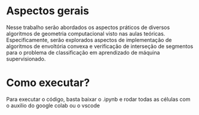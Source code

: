 <h1>Aspectos gerais</h1>
Nesse trabalho serão abordados os aspectos práticos de diversos algoritmos de geometria computacional visto nas aulas teóricas. Especificamente, serão explorados aspectos de implementação de algoritmos de envoltória convexa e verificação de interseção de segmentos para o problema de classificação em aprendizado de máquina supervisionado.
<h1>Como executar?</h1>
Para executar o código, basta baixar o .ipynb e rodar todas as células com o auxilio do google colab ou o vscode

